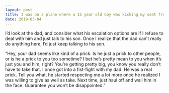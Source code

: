 ```yaml
---
layout: post
title: I was on a plane where a 15 year old boy was kicking my seat from behind. His parents were in my row. I turned around and politely asked him to stop and his father started berating me saying “ you got a problem, talk to me”. What would you do?
date: 2019-03-04
---
```


<p>I’d look at the dad, and consider what his escalation options are if I refuse to deal with him and just talk to his son. Once I realize that the dad can’t really do anything here, I’d just keep talking to his son.</p><p>“Hey, your dad seems like kind of a prick. Is he just a prick to other people, or is he a prick to you too sometime? I bet he’s pretty mean to you when it’s just you and him, right? You’re getting pretty big, you know you really don’t have to take that. I once got into a fist-fight with my dad. He was a real prick. Tell you what, he started respecting me a lot more once he realized I was willing to give as well as take. Next time, just haul off and wail him in the face. Guarantee you won’t be disappointed.”</p>
